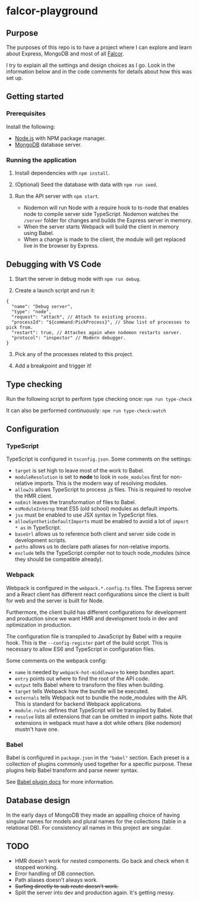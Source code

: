 # falcor-playground

## Purpose

The purposes of this repo is to have a project where I can explore and learn about Express, MongoDB and most of all [Falcor](https://netflix.github.io/falcor/).

I try to explain all the settings and design choices as I go. Look in the information below and in the code comments for details about how this was set up.

## Getting started

### Prerequisites

Install the following:

- [Node.js](https://nodejs.org/en/) with NPM package manager.
- [MongoDB](https://www.mongodb.com/download-center/community) database server.

### Running the application

1. Install dependencies with `npm install`.

2. (Optional) Seed the database with data with `npm run seed`.

3. Run the API server with `npm start`.

    - Nodemon will run Node with a require hook to ts-node that enables node to compile server side TypeScript. Nodemon watches the `/server` folder for changes and builds the Express server in memory.
    - When the server starts Webpack will build the client in memory using Babel.
    - When a change is made to the client, the module will get replaced live in the browser by Express.

## Debugging with VS Code

1. Start the server in debug mode with `npm run debug`.

2. Create a launch script and run it:

```
{
  "name": "Debug server",
  "type": "node",
  "request": "attach", // Attach to existing process.
  "processId": "${command:PickProcess}", // Show list of processes to pick from.
  "restart": true, // Attaches again when nodemon restarts server.
  "protocol": "inspector" // Modern debugger.
}
```

3. Pick any of the processes related to this project.

4. Add a breakpoint and trigger it!

## Type checking

Run the following script to perform type checking once:
`npm run type-check`

It can also be performed continuously:
`npm run type-check:watch`

## Configuration

### TypeScript

TypeScript is configured in `tsconfig.json`. Some comments on the settings:

- `target` is set high to leave most of the work to Babel.
- `moduleResolution` is set to **node** to look in `node_modules` first for non-relative imports. This is the modern way of resolving modules.
- `allowJs` allows TypeScript to process .js files. This is required to resolve the HMR client.
- `noEmit` leaves the transformation of files to Babel.
- `esModuleInterop` treat ES5 (old school) modules as default imports.
- `jsx` must be enabled to use JSX syntax in TypeScript files.
- `allowSyntheticDefaultImports` must be enabled to avoid a lot of `import * as` in TypeScript.
- `baseUrl` allows us to reference both client and server side code in development scripts.
- `paths` allows us to declare path aliases for non-relative imports.
- `exclude` tells the TypeScript compiler not to touch node_modules (since they should be compatible already).

### Webpack

Webpack is configured in the `webpack.*.config.ts` files. The Express server and a React client has different react configurations since the client is built for web and the server is built for Node.

Furthermore, the client build has different configurations for development and production since we want HMR and development tools in dev and optimization in production.

The configuration file is transpiled to JavaScript by Babel with a require hook. This is the `--config-register` part of the build script. This is necessary to allow ES6 and TypeScript in configuration files.

Some comments on the webpack config:

- `name` is needed by `webpack-hot-middleware` to keep bundles apart.
- `entry` points out where to find the root of the API code.
- `output` tells Babel where to transform the files when building.
- `target` tells Webpack how the bundle will be executed.
- `externals` tells Webpack not to bundle the node_modules with the API. This is standard for backend Webpack applications.
- `module.rules` defines that TypeScript will be transpiled by Babel.
- `resolve` lists all extensions that can be omitted in import paths. Note that extensions in webpack must have a dot while others (like nodemon) mustn't have one.

### Babel

Babel is configured in `package.json` in the `"babel"` section. Each preset is a collection of plugins commonly used together for a specific purpose. These plugins help Babel transform and parse newer syntax.

See [Babel plugin docs](https://babeljs.io/docs/en/plugins) for more information.

## Database design

In the early days of MongoDB they made an appalling choice of having singular names for models and plural names for the collections (table in a relational DB). For consistency all names in this project are singular.

## TODO

* HMR doesn't work for nested components. Go back and check when it stopped working.
* Error handling of DB connection.
* Path aliases doesn't always work.
* ~~Surfing directly to sub route doesn't work.~~
* Split the server into dev and production again. It's getting messy.
